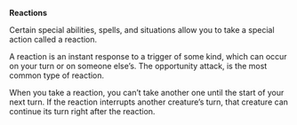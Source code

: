 __**Reactions**__

Certain special abilities, spells, and situations allow you to take a special action called a reaction. 

A reaction is an instant response to a trigger of some kind, which can occur on your turn or on someone else’s. The opportunity attack, is the most common type of reaction.

When you take a reaction, you can’t take another one until the start of your next turn. If the reaction interrupts another creature’s turn, that creature can continue its turn right after the reaction.